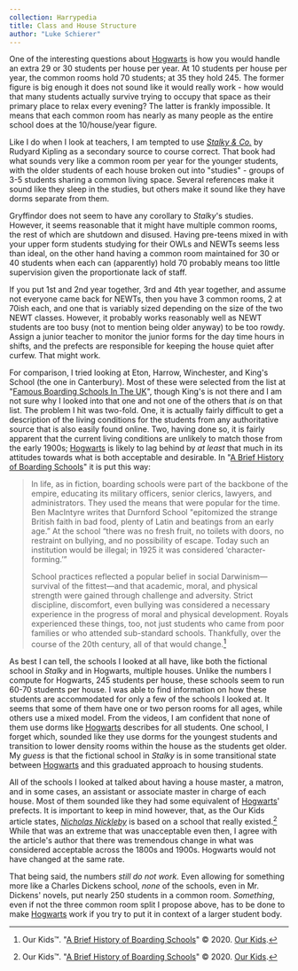 ```yaml
---
collection: Harrypedia
title: Class and House Structure
author: "Luke Schierer"
---
```


One of the interesting questions about [Hogwarts] is how you would handle an
extra 29 or 30 students per house per year. At 10 students per house per year,
the common rooms hold 70 students; at 35 they hold 245. The former figure is big enough it
does not sound like it would really work - how would that many students actually
survive trying to occupy that space as their primary place to relax every
evening? The latter is frankly impossible. It means that each common room has
nearly as many people as the entire school does at the 10/house/year figure.

Like I do when I look at teachers, I am tempted to use _[Stalky & Co.][]_ by
Rudyard Kipling as a secondary source to course correct. That book had what
sounds very like a common room per year for the younger students, with the older
students of each house broken out into "studies" - groups of 3-5 students
sharing a common living space. Several references make it sound like they sleep
in the studies, but others make it sound like they have dorms separate from
them.

Gryffindor does not seem to have any corollary to _Stalky_'s studies. However,
it seems reasonable that it might have multiple common rooms, the rest of which
are shutdown and disused. Having pre-teens mixed in with your upper form
students studying for their OWLs and NEWTs seems less than ideal, on the other
hand having a common room maintained for 30 or 40 students when each can
(apparently) hold 70 probably means too little supervision given the
proportionate lack of staff.

If you put 1st and 2nd year together, 3rd and 4th year together, and assume not
everyone came back for NEWTs, then you have 3 common rooms, 2 at 70ish each, and
one that is variably sized depending on the size of the two NEWT classes.
However, it probably works reasonably well as NEWT students are too busy (not to
mention being older anyway) to be too rowdy. Assign a junior teacher to monitor
the junior forms for the day time hours in shifts, and the prefects are
responsible for keeping the house quiet after curfew. That might work.

For comparison, I tried looking at Eton, Harrow, Winchester, and King's School
(the one in Canterbury). Most of these were selected from the list at "[Famous
Boarding Schools In The UK][FBSU1]", though King's is not there and I am not
sure why I looked into that one and not one of the others that _is_ on that
list. The problem I hit was two-fold. One, it is actually fairly difficult to
get a description of the living conditions for the students from any
authoritative source that is also easily found online. Two, having done so, it
is fairly apparent that the current living conditions are unlikely to match
those from the early 1900s; [Hogwarts] is likely to lag behind by _at least_ that
much in its attitudes towards what is both acceptable and desirable. In "[A
Brief History of Boarding Schools][BHBS1]" it is put this way:

> In life, as in fiction, boarding schools were part of the backbone of the
> empire, educating its military officers, senior clerics, lawyers, and
> administrators. They used the means that were popular for the time. Ben
> MacIntyre writes that Durnford School "epitomized the strange British faith in
> bad food, plenty of Latin and beatings from an early age.” At the school
> “there was no fresh fruit, no toilets with doors, no restraint on bullying,
> and no possibility of escape. Today such an institution would be illegal; in
> 1925 it was considered ‘character-forming.’”
>
> School practices reflected a popular belief in social Darwinism—survival of
> the fittest—and that academic, moral, and physical strength were gained
> through challenge and adversity. Strict discipline, discomfort, even bullying
> was considered a necessary experience in the progress of moral and physical
> development. Royals experienced these things, too, not just students who came
> from poor families or who attended sub-standard schools. Thankfully, over the
> course of the 20th century, all of that would change.[^210725-1]

As best I can tell, the schools I looked at all have, like both the fictional
school in _Stalky_ and in Hogwarts, multiple houses. Unlike the numbers I
compute for Hogwarts, 245 students per house, these schools seem to run 60-70
students per house. I was able to find information on how these students are
accommodated for only a few of the schools I looked at. It seems that some of
them have one or two person rooms for all ages, while others use a mixed model.
From the videos, I am confident that none of them use dorms like [Hogwarts]
describes for all students. One school, I forget which, sounded like they use
dorms for the youngest students and transition to lower density rooms within the
house as the students get older. My _guess_ is that the fictional school in
_Stalky_ is in some transitional state between [Hogwarts] and this graduated
approach to housing students.

All of the schools I looked at talked about having a house master, a matron, and
in some cases, an assistant or associate master in charge of each house. Most
of them sounded like they had some equivalent of [Hogwarts]' prefects. It is
important to keep in mind however, that, as the Our Kids article states,
_[Nicholas Nickleby][CDNN]_ is based on a school that really
existed.[^210725-2] While that was an extreme that was unacceptable even
then, I agree with the article's author that there was tremendous change in what
was considered acceptable across the 1800s and 1900s. Hogwarts would not have
changed at the same rate.

That being said, the numbers _still do not work._ Even allowing for something
more like a Charles Dickens school, _none_ of the schools, even in Mr. Dickens'
novels, put nearly 250 students in a common room. _Something_, even if not the
three common room split I propose above, has to be done to make [Hogwarts] work if
you try to put it in context of a larger student body.

[Hogwarts]: ../
[Stalky & Co.]: https://www.gutenberg.org/ebooks/3006
[CDNN]: https://www.gutenberg.org/ebooks/967
[BHBS1]: https://www.ourkids.net/school/brief-history-of-boarding
[FBSU1]: https://britannia-study.com.my/school-type/famous-uk-boarding-schools

[^210725-2]:
    Our Kids™.
    "[A Brief History of Boarding Schools](https://www.ourkids.net/school/brief-history-of-boarding)"
    © 2020. [Our Kids](https://www.ourkids.net).

[^210725-1]:
    Our Kids™.
    "[A Brief History of Boarding Schools](https://www.ourkids.net/school/brief-history-of-boarding)"
    © 2020. [Our Kids](https://www.ourkids.net).
